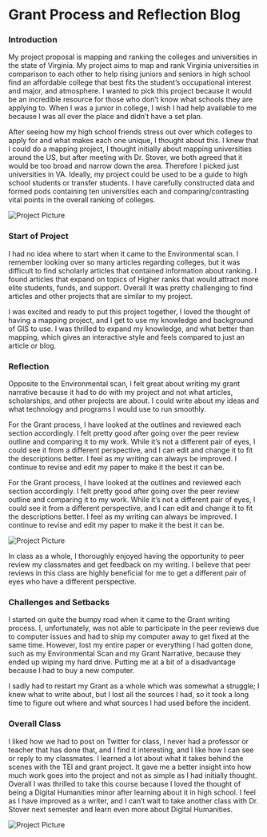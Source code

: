 # Grant Process and Reflection Blog

  ### Introduction 

My project proposal is mapping and ranking the colleges and universities in the state of Virginia. My project aims to map and rank Virginia universities in comparison to each other to help rising juniors and seniors in high school find an affordable college that best fits the student’s occupational interest and major, and atmosphere. I wanted to pick this project because it would be an incredible resource for those who don’t know what schools they are applying to. When I was a junior in college, I wish I had help available to me because I was all over the place and didn’t have a set plan. 


After seeing how my high school friends stress out over which colleges to apply for and what makes each one unique, I thought about this. I knew that I could do a mapping project, I thought initially about mapping universities around the US, but after meeting with Dr. Stover, we both agreed that it would be too broad and narrow down the area. Therefore I picked just universities in VA. Ideally, my project could be used to be a guide to high school students or transfer students. I have carefully constructed data and formed pods containing ten universities each and comparing/contrasting vital points in the overall ranking of colleges. 


![Project Picture](https://2024Pekala.github.io/Alexander-Pekala/images/GrantData.png)


### Start of Project

I had no idea where to start when it came to the Environmental scan. I remember looking over so many articles regarding colleges, but it was difficult to find scholarly articles that contained information about ranking. I found articles that expand on topics of Higher ranks that would attract more elite students, funds, and support. Overall It was pretty challenging to find articles and other projects that are similar to my project.

I was excited and ready to put this project together, I loved the thought of having a mapping project, and I get to use my knowledge and background of GIS to use. I was thrilled to expand my knowledge, and what better than mapping, which gives an interactive style and feels compared to just an article or blog. 

### Reflection

Opposite to the Environmental scan, I felt great about writing my grant narrative because it had to do with my project and not what articles, scholarships, and other projects are about. I could write about my ideas and what technology and programs I would use to run smoothly.

For the Grant process, I have looked at the outlines and reviewed each section accordingly. I felt pretty good after going over the peer review outline and comparing it to my work. While it’s not a different pair of eyes, I could see it from a different perspective, and I can edit and change it to fit the descriptions better. I feel as my writing can always be improved. I continue to revise and edit my paper to make it the best it can be.


For the Grant process, I have looked at the outlines and reviewed each section accordingly. I felt pretty good after going over the peer review outline and comparing it to my work. While it’s not a different pair of eyes, I could see it from a different perspective, and I can edit and change it to fit the descriptions better. I feel as my writing can always be improved. I continue to revise and edit my paper to make it the best it can be.

![Project Picture](https://2024Pekala.github.io/Alexander-Pekala/images/PeerReviewTweet.png)

In class as a whole, I thoroughly enjoyed having the opportunity to peer review my classmates and get feedback on my writing. I believe that peer reviews in this class are highly beneficial for me to get a different pair of eyes who have a different perspective.


### Challenges and Setbacks

I started on quite the bumpy road when it came to the Grant writing process. I, unfortunately, was not able to participate in the peer reviews due to computer issues and had to ship my computer away to get fixed at the same time. However,  lost my entire paper or everything I had gotten done, such as my Environmental Scan and my Grant Narrative, because they ended up wiping my hard drive. Putting me at a bit of a disadvantage because I had to buy a new computer.



I sadly had to restart my Grant as a whole which was somewhat a struggle; I knew what to write about, but I lost all the sources I had, so it took a long time to figure out where and what sources I had used before the incident. 


### Overall Class


I liked how we had to post on Twitter for class, I never had a professor or teacher that has done that, and I find it interesting, and I like how I can see or reply to my classmates. I learned a lot about what it takes behind the scenes with the TEI and grant project. It gave me a better insight into how much work goes into the project and not as simple as I had initially thought. 
Overall I was thrilled to take this course because I loved the thought of being a Digital Humanities minor after learning about it in high school. I feel as I have improved as a writer, and I can’t wait to take another class with Dr. Stover next semester and learn even more about Digital Humanities. 

![Project Picture](https://2024Pekala.github.io/Alexander-Pekala/images/OverallClass.png)



